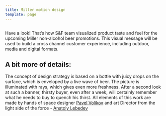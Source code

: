 ```yaml
---
title: Miller motion design
template: page
---
```

![]()

Have a look! That’s how S&F team visualized product taste and feel for the upcoming Miller non-alcohol beer promotions. This visual message will be used to build a cross channel customer experience, including outdoor, media and digital formats.

## A bit more of details:

The concept of design strategy is based on a bottle with juicy drops on the surface, which is enveloped by a live wave of beer. The picture is illuminated with rays, which gives even more freshness. After a second look at such a banner, thirsty buyer, even after a week, will certainly remember what he needs to buy to quench his thirst. All elements of this work are made by hands of space designer [Pavel Volikov](https://www.linkedin.com/in/paul-volikov-0596a034/) and art Director from the light side of the force - [Anatoly Lebedev](https://www.linkedin.com/in/anatoly-lebedev-061978a8/)
